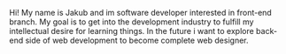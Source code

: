 Hi! 
My name is Jakub and im software developer interested in front-end branch.
My goal is to get into the development industry to fulfill my intellectual desire for learning things.
In the future i want to explore back-end side of web development to become complete web designer.
